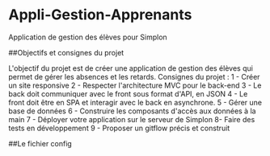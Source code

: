 # Appli-Gestion-Apprenants
Application de gestion des élèves pour Simplon

##Objectifs et consignes du projet

L'objectif du projet est de créer une application de gestion des élèves qui permet de gérer les absences et les retards. 
Consignes du projet :
1 - Créer un site responsive
2 - Respecter l'architecture MVC pour le back-end
3 - Le back doit communiquer avec le front sous format d'API, en JSON
4 - Le front doit être en SPA et interagir avec le back en asynchrone.
5 - Gérer une base de données
6 - Construire les composants d'accès aux données à la main
7 - Déployer votre application sur le serveur de Simplon
8- Faire des tests en développement
9 - Proposer un gitflow précis et construit

##Le fichier config
